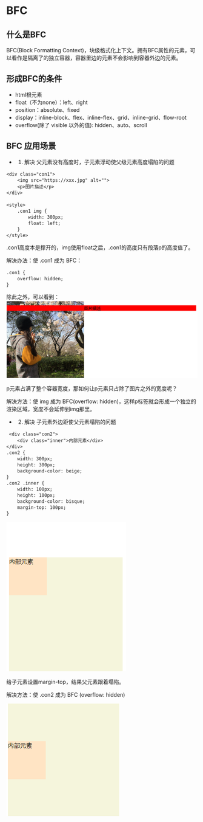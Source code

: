 # BFC

## 什么是BFC

BFC(Block Formatting Context)，块级格式化上下文。拥有BFC属性的元素，可以看作是隔离了的独立容器，容器里边的元素不会影响到容器外边的元素。

## 形成BFC的条件

- html根元素
- float（不为none）：left、right
- position：absolute、fixed
- display：inline-block、flex、inline-flex、grid、inline-grid、flow-root
- overflow(除了 visible 以外的值):  hidden、auto、scroll

## BFC 应用场景

- 1. 解决 父元素没有高度时，子元素浮动使父级元素高度塌陷的问题
```
<div class="con1">
    <img src="https://xxx.jpg" alt="">
    <p>图片描述</p>
</div>

<style>
    .con1 img {
        width: 300px;
        float: left;
    }
</style>
```
.con1高度本是撑开的，img使用float之后，.con1的高度只有段落p的高度值了。

解决办法：使 .con1 成为 BFC：
```
.con1 {
    overflow: hidden;
}
```
除此之外，可以看到：
![alt text](image-4.png)

p元素占满了整个容器宽度，那如何让p元素只占除了图片之外的宽度呢？

解决方法：使 img 成为 BFC(overflow: hidden)，这样p标签就会形成一个独立的渲染区域，宽度不会延伸到img那里。

- 2. 解决 子元素外边距使父元素塌陷的问题
```
 <div class="con2">
    <div class="inner">内部元素</div>
</div>
.con2 {
    width: 300px;
    height: 300px;
    background-color: beige;
}
.con2 .inner {
    width: 100px;
    height: 100px;
    background-color: bisque;
    margin-top: 100px;
}
```
![alt text](image-5.png)

给子元素设置margin-top，结果父元素跟着塌陷。

解决方法：使 .con2 成为 BFC (overflow: hidden)

![alt text](image-6.png)
